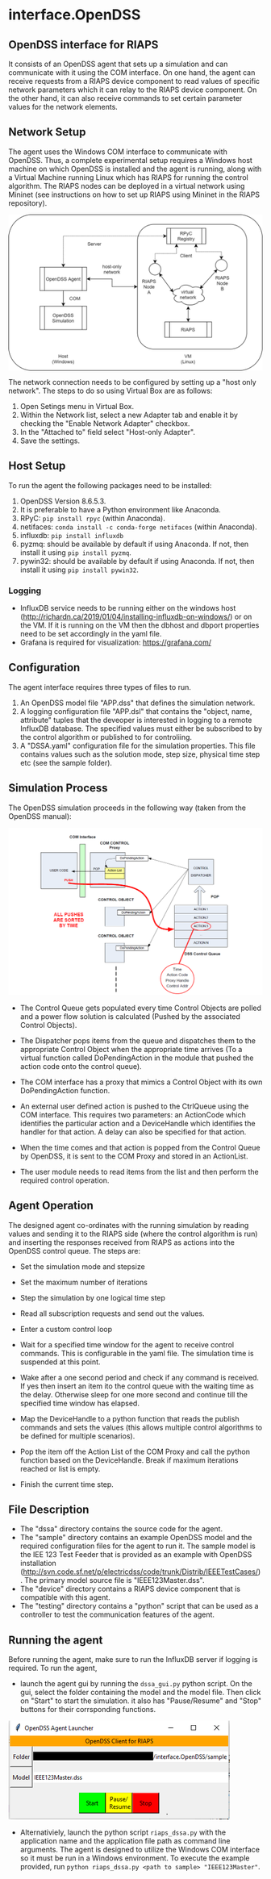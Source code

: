 # interface.OpenDSS

## OpenDSS interface for RIAPS

It consists of an OpenDSS agent that sets up a simulation and can communicate with it using the COM interface. On one hand, the agent can receive requests from a RIAPS device component to read values of specific network parameters which it can relay to the RIAPS device component. On the other hand, it can also receive commands to set certain parameter values for the network elements.

## Network Setup

The agent uses the Windows COM interface to communicate with OpenDSS. Thus, a complete experimental setup requires a Windows host machine on which OpenDSS is installed and the agent is running, along with a Virtual Machine running Linux which has RIAPS for running the control algorithm. The RIAPS nodes can be deployed in a virtual network using Mininet (see instructions on how to set up RIAPS using Mininet in the RIAPS repository).

<img src="opendss_agent_arch.png" align="center" width="600">

The network connection needs to be configured by setting up a "host only network". The steps to do so using Virtual Box are as follows:

1. Open Setings menu in Virtual Box.
2. Within the Network list, select a new Adapter tab and enable it by checking the "Enable Network Adapter" checkbox.
3. In the "Attached to" field select "Host-only Adapter".
4. Save the settings.

## Host Setup

To run the agent the following packages need to be installed:

1. OpenDSS Version 8.6.5.3.
2. It is preferable to have a Python environment like Anaconda.
3. RPyC: `pip install rpyc` (within Anaconda).
4. netifaces: `conda install -c conda-forge netifaces` (within Anaconda).
5. influxdb: `pip install influxdb`
6. pyzmq: should be available by default if using Anaconda. If not, then install it using `pip install pyzmq`.
7. pywin32: should be available by default if using Anaconda. If not, then install it using `pip install pywin32`.
### Logging
- InfluxDB service needs to be running either on the windows host (http://richardn.ca/2019/01/04/installing-influxdb-on-windows/) or on the VM. If it is running on the VM then the dbhost and dbport properties need to be set accordingly in the yaml file.
- Grafana is required for visualization: https://grafana.com/


## Configuration

The agent interface requires three types of files to run.

1. An OpenDSS model file "APP.dss" that defines the simulation network.
2. A logging configuration file "APP.dsl" that contains the "object, name, attribute" tuples that the deveoper is interested in logging to a remote InfluxDB database. The specified values must either be subscribed to by the control algorithm or published to for controliing.
3. A "DSSA.yaml" configuration file for the simulation properties. This file contains values such as the solution mode, step size, physical time step etc (see the sample folder).

## Simulation Process

The OpenDSS simulation proceeds in the following way (taken from the OpenDSS manual):

![alt text](OpenDSSCOM.png "OpenDSS COM interface")

- The Control Queue gets populated every time Control Objects are polled and a power flow solution is calculated (Pushed by the associated Control Objects).

- The Dispatcher pops items from the queue and dispatches them to the appropriate Control Object when the appropriate time arrives (To a virtual function called DoPendingAction in the module that pushed the action code onto the control queue).

- The COM interface has a proxy that mimics a Control Object with its own DoPendingAction function.

- An external user defined action is pushed to the CtrlQueue using the COM interface. This requires two parameters: an ActionCode which identifies the particular action and a DeviceHandle which identifies the handler for that action. A delay can also be specified for that action.

- When the time comes and that action is popped from the Control Queue by OpenDSS, it is sent to the COM Proxy and stored in an ActionList.

- The user module needs to read items from the list and then perform the required control operation.

## Agent Operation

The designed agent co-ordinates with the running simulation by reading values and sending it to the RIAPS side (where the control algorithm is run) and inserting the responses received from RIAPS as actions into the OpenDSS control queue. The steps are:

- Set the simulation mode and stepsize

- Set the maximum number of iterations

- Step the simulation by one logical time step

- Read all subscription requests and send out the values.

- Enter a custom control loop

- Wait for a specified time window for the agent to receive control commands. This is configurable in the yaml file. The simulation time is suspended at this point.

- Wake after a one second period and check if any command is received. If yes then insert an item ito the control queue with the waiting time as the delay. Otherwise sleep for one more second and continue till the specified time window has elapsed.

- Map the DeviceHandle to a python function that reads the publish commands and sets the values (this allows multiple control algorithms to be defined for multiple scenarios).

- Pop the item off the Action List of the COM Proxy and call the python function based on the DeviceHandle.
Break if maximum iterations reached or list is empty.

- Finish the current time step.

## File Description

- The "dssa" directory contains the source code for the agent.
- The "sample" directory contains an example OpenDSS model and the required configuration files for the agent to run it. The sample model is the IEE 123 Test Feeder that is provided as an example with OpenDSS installation (http://svn.code.sf.net/p/electricdss/code/trunk/Distrib/IEEETestCases/). The primary model source file is "IEEE123Master.dss".
- The "device" directory contains a RIAPS device component that is compatible with this agent.
- The "testing" directory contains a "python" script that can be used as a controller to test the communication features of the agent.

## Running the agent

Before running the agent, make sure to run the InfluxDB server if logging is required. To run the agent,

- launch the agent gui by running the `dssa_gui.py` python script. On the gui, select the folder containing the model and the model file. Then click on "Start" to start the simulation. it also has "Pause/Resume" and "Stop" buttons for their corrsponding functions.

![alt text](gui.png "DSSA Agent Launcher GUI")

- Alternativiely, launch the python script `riaps_dssa.py` with the application name and the application file path as command line arguments. The agent is designed to utilize the Windows COM interface so it must be run in a Windows environment. To execute the example provided, run `python riaps_dssa.py <path to sample> "IEEE123Master"`.
